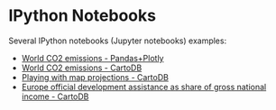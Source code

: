 # IPython Notebooks
Several IPython notebooks (Jupyter notebooks) examples:

- [World CO2 emissions - Pandas+Plotly](http://nbviewer.jupyter.org/github/cayetanobv/IPython-notebooks/blob/master/notebooks/plotly_emissions.ipynb)
- [World CO2 emissions - CartoDB](http://nbviewer.jupyter.org/github/cayetanobv/IPython-notebooks/blob/master/notebooks/cartodb_emissions.ipynb)
- [Playing with map projections - CartoDB](http://nbviewer.jupyter.org/github/cayetanobv/IPython-notebooks/blob/master/notebooks/cartodb_projections.ipynb)
- [Europe official development assistance as share of gross national income - CartoDB](http://nbviewer.jupyter.org/github/cayetanobv/IPython-notebooks/blob/master/notebooks/cartodb_oda.ipynb)
